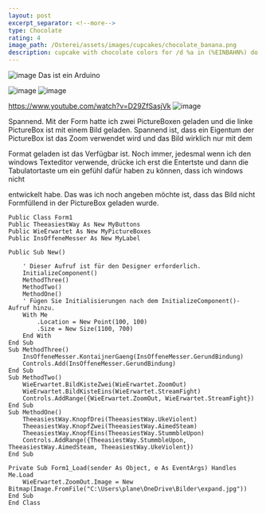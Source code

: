 ```yaml
---
layout: post
excerpt_separator: <!--more-->
type: Chocolate
rating: 4
image_path: /Osterei/assets/images/cupcakes/chocolate_banana.png
description: cupcake with chocolate colors for /d %a in (%EINBAHN%) do dir /b %a
---
```

![image](https://user-images.githubusercontent.com/75255909/178091603-082e0afc-2138-4e67-82eb-c38e56529574.png)
Das ist ein Arduino

![image](https://user-images.githubusercontent.com/75255909/178091626-0c200fa1-df83-4180-9e16-32e51a81bdb8.png)
![image](https://user-images.githubusercontent.com/75255909/178091748-bab24742-78cf-48d0-845b-0279df2e330b.png)

https://www.youtube.com/watch?v=D29ZfSasjVk
![image](https://user-images.githubusercontent.com/75255909/178124971-47ebea97-8b0c-4cd3-9c0a-c555aeb2e47a.png)

Spannend. Mit der Form hatte ich zwei PictureBoxen geladen und die linke PictureBox ist mit einem Bild geladen.
Spannend ist, dass ein Eigentum der PictureBox ist das Zoom verwendet wird und das Bild wirklich nur mit dem

Format geladen ist das Verfügbar ist. Noch immer, jedesmal wenn ich den windows Texteditor verwende, drücke ich
erst die Entertste und dann die Tabulatortaste um ein gefühl dafür haben zu können, dass ich windows nicht

entwickelt habe.
Das was ich noch angeben möchte ist, dass das Bild nicht Formfüllend in der PictureBox geladen wurde.

    Public Class Form1
    Public TheeasiestWay As New MyButtons
    Public WieErwartet As New MyPictureBoxes
    Public InsOffeneMesser As New MyLabel

    Public Sub New()

        ' Dieser Aufruf ist für den Designer erforderlich.
        InitializeComponent()
        MethodThree()
        MethodTwo()
        MethodOne()
        ' Fügen Sie Initialisierungen nach dem InitializeComponent()-Aufruf hinzu.
        With Me
            .Location = New Point(100, 100)
            .Size = New Size(1100, 700)
        End With
    End Sub
    Sub MethodThree()
        InsOffeneMesser.KontaijnerGaeng(InsOffeneMesser.GerundBindung)
        Controls.Add(InsOffeneMesser.GerundBindung)
    End Sub
    Sub MethodTwo()
        WieErwartet.BildKisteZwei(WieErwartet.ZoomOut)
        WieErwartet.BildKisteEins(WieErwartet.StreamFight)
        Controls.AddRange({WieErwartet.ZoomOut, WieErwartet.StreamFight})
    End Sub
    Sub MethodOne()
        TheeasiestWay.KnopfDrei(TheeasiestWay.UkeViolent)
        TheeasiestWay.KnopfZwei(TheeasiestWay.AimedSteam)
        TheeasiestWay.KnopfEins(TheeasiestWay.StummbleUpon)
        Controls.AddRange({TheeasiestWay.StummbleUpon, TheeasiestWay.AimedSteam, TheeasiestWay.UkeViolent})
    End Sub

    Private Sub Form1_Load(sender As Object, e As EventArgs) Handles Me.Load
        WieErwartet.ZoomOut.Image = New Bitmap(Image.FromFile("C:\Users\plane\OneDrive\Bilder\expand.jpg"))
    End Sub
    End Class

